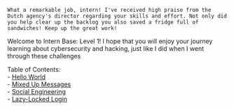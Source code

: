 ```What a remarkable job, intern! I've received high praise from the Dutch agency's director regarding your skills and effort. Not only did you help clear up the backlog you also saved a fridge full of sandwiches! Keep up the great work!```

Welcome to Intern Base: Level 1! I hope that you will enjoy your journey learning about cybersecurity and hacking, just like I did when I went through these challenges

 Table of Contents:<br>
    - [Hello World](./Level%201/Hello%20World.md)<br>
    - [Mixed Up Messages](./Level%201/Mixed%20Up%20Messages.md)<br>
    - [Social Engineering](./Level%201/Social%20Engineering.md)<br>
    - [Lazy-Locked Login](./Level%201/Lazy-Locked%20Login.md)
